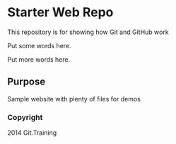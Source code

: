 # Starter Web Repo

This repository is for showing how Git and GitHub work

Put some words here.

Put more words here.

## Purpose

Sample website with plenty of files for demos

### Copyright

2014 Git.Training